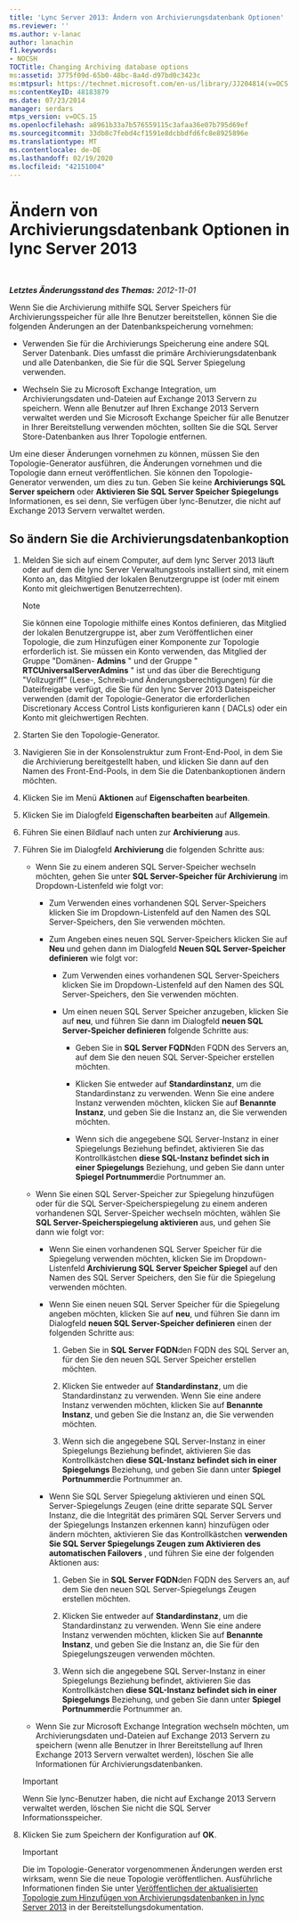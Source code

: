 ```yaml
---
title: 'Lync Server 2013: Ändern von Archivierungsdatenbank Optionen'
ms.reviewer: ''
ms.author: v-lanac
author: lanachin
f1.keywords:
- NOCSH
TOCTitle: Changing Archiving database options
ms:assetid: 3775f09d-65b0-48bc-8a4d-d97bd0c3423c
ms:mtpsurl: https://technet.microsoft.com/en-us/library/JJ204814(v=OCS.15)
ms:contentKeyID: 48183879
ms.date: 07/23/2014
manager: serdars
mtps_version: v=OCS.15
ms.openlocfilehash: a8961b33a7b576559115c3afaa36e07b795d69ef
ms.sourcegitcommit: 33db8c7febd4cf1591e8dcbbdfd6fc8e8925896e
ms.translationtype: MT
ms.contentlocale: de-DE
ms.lasthandoff: 02/19/2020
ms.locfileid: "42151004"
---
```

<div data-xmlns="http://www.w3.org/1999/xhtml">

<div class="topic" data-xmlns="http://www.w3.org/1999/xhtml" data-msxsl="urn:schemas-microsoft-com:xslt" data-cs="http://msdn.microsoft.com/">

<div data-asp="https://msdn2.microsoft.com/asp">

# <a name="changing-archiving-database-options-in-lync-server-2013"></a>Ändern von Archivierungsdatenbank Optionen in lync Server 2013

</div>

<div id="mainSection">

<div id="mainBody">

<span> </span>

_**Letztes Änderungsstand des Themas:** 2012-11-01_

Wenn Sie die Archivierung mithilfe SQL Server Speichers für Archivierungsspeicher für alle Ihre Benutzer bereitstellen, können Sie die folgenden Änderungen an der Datenbankspeicherung vornehmen:

  - Verwenden Sie für die Archivierungs Speicherung eine andere SQL Server Datenbank. Dies umfasst die primäre Archivierungsdatenbank und alle Datenbanken, die Sie für die SQL Server Spiegelung verwenden.

  - Wechseln Sie zu Microsoft Exchange Integration, um Archivierungsdaten und-Dateien auf Exchange 2013 Servern zu speichern. Wenn alle Benutzer auf Ihren Exchange 2013 Servern verwaltet werden und Sie Microsoft Exchange Speicher für alle Benutzer in Ihrer Bereitstellung verwenden möchten, sollten Sie die SQL Server Store-Datenbanken aus Ihrer Topologie entfernen.

Um eine dieser Änderungen vornehmen zu können, müssen Sie den Topologie-Generator ausführen, die Änderungen vornehmen und die Topologie dann erneut veröffentlichen. Sie können den Topologie-Generator verwenden, um dies zu tun. Geben Sie keine **Archivierungs SQL Server speichern** oder **Aktivieren Sie SQL Server Speicher Spiegelungs** Informationen, es sei denn, Sie verfügen über lync-Benutzer, die nicht auf Exchange 2013 Servern verwaltet werden.

<div>

## <a name="to-change-your-archiving-database-option"></a>So ändern Sie die Archivierungsdatenbankoption

1.  Melden Sie sich auf einem Computer, auf dem lync Server 2013 läuft oder auf dem die lync Server Verwaltungstools installiert sind, mit einem Konto an, das Mitglied der lokalen Benutzergruppe ist (oder mit einem Konto mit gleichwertigen Benutzerrechten).
    
    <div>
    

    > [!NOTE]  
    > Sie können eine Topologie mithilfe eines Kontos definieren, das Mitglied der lokalen Benutzergruppe ist, aber zum Veröffentlichen einer Topologie, die zum Hinzufügen einer Komponente zur Topologie erforderlich ist. Sie müssen ein Konto verwenden, das Mitglied der Gruppe "Domänen- <STRONG>Admins</STRONG> " und der Gruppe " <STRONG>RTCUniversalServerAdmins</STRONG> " ist und das über die Berechtigung "Vollzugriff" (Lese-, Schreib-und Änderungsberechtigungen) für die Dateifreigabe verfügt, die Sie für den lync Server 2013 Dateispeicher verwenden (damit der Topologie-Generator die erforderlichen Discretionary Access Control Lists konfigurieren kann ( DACLs) oder ein Konto mit gleichwertigen Rechten.

    
    </div>

2.  Starten Sie den Topologie-Generator.

3.  Navigieren Sie in der Konsolenstruktur zum Front-End-Pool, in dem Sie die Archivierung bereitgestellt haben, und klicken Sie dann auf den Namen des Front-End-Pools, in dem Sie die Datenbankoptionen ändern möchten.

4.  Klicken Sie im Menü **Aktionen** auf **Eigenschaften bearbeiten**.

5.  Klicken Sie im Dialogfeld **Eigenschaften bearbeiten** auf **Allgemein**.

6.  Führen Sie einen Bildlauf nach unten zur **Archivierung** aus.

7.  Führen Sie im Dialogfeld **Archivierung** die folgenden Schritte aus:
    
      - Wenn Sie zu einem anderen SQL Server-Speicher wechseln möchten, gehen Sie unter **SQL Server-Speicher für Archivierung** im Dropdown-Listenfeld wie folgt vor:
        
          - Zum Verwenden eines vorhandenen SQL Server-Speichers klicken Sie im Dropdown-Listenfeld auf den Namen des SQL Server-Speichers, den Sie verwenden möchten.
        
          - Zum Angeben eines neuen SQL Server-Speichers klicken Sie auf **Neu** und gehen dann im Dialogfeld **Neuen SQL Server-Speicher definieren** wie folgt vor:
            
              - Zum Verwenden eines vorhandenen SQL Server-Speichers klicken Sie im Dropdown-Listenfeld auf den Namen des SQL Server-Speichers, den Sie verwenden möchten.
            
              - Um einen neuen SQL Server Speicher anzugeben, klicken Sie auf **neu**, und führen Sie dann im Dialogfeld **neuen SQL Server-Speicher definieren** folgende Schritte aus:
                
                  - Geben Sie in **SQL Server FQDN**den FQDN des Servers an, auf dem Sie den neuen SQL Server-Speicher erstellen möchten.
                
                  - Klicken Sie entweder auf **Standardinstanz**, um die Standardinstanz zu verwenden. Wenn Sie eine andere Instanz verwenden möchten, klicken Sie auf **Benannte Instanz**, und geben Sie die Instanz an, die Sie verwenden möchten.
                
                  - Wenn sich die angegebene SQL Server-Instanz in einer Spiegelungs Beziehung befindet, aktivieren Sie das Kontrollkästchen **diese SQL-Instanz befindet sich in einer Spiegelungs** Beziehung, und geben Sie dann unter **Spiegel Portnummer**die Portnummer an.
    
      - Wenn Sie einen SQL Server-Speicher zur Spiegelung hinzufügen oder für die SQL Server-Speicherspiegelung zu einem anderen vorhandenen SQL Server-Speicher wechseln möchten, wählen Sie **SQL Server-Speicherspiegelung aktivieren** aus, und gehen Sie dann wie folgt vor:
        
          - Wenn Sie einen vorhandenen SQL Server Speicher für die Spiegelung verwenden möchten, klicken Sie im Dropdown-Listenfeld **Archivierung SQL Server Speicher Spiegel** auf den Namen des SQL Server Speichers, den Sie für die Spiegelung verwenden möchten.
        
          - Wenn Sie einen neuen SQL Server Speicher für die Spiegelung angeben möchten, klicken Sie auf **neu**, und führen Sie dann im Dialogfeld **neuen SQL Server-Speicher definieren** einen der folgenden Schritte aus:
            
            1.  Geben Sie in **SQL Server FQDN**den FQDN des SQL Server an, für den Sie den neuen SQL Server Speicher erstellen möchten.
            
            2.  Klicken Sie entweder auf **Standardinstanz**, um die Standardinstanz zu verwenden. Wenn Sie eine andere Instanz verwenden möchten, klicken Sie auf **Benannte Instanz**, und geben Sie die Instanz an, die Sie verwenden möchten.
            
            3.  Wenn sich die angegebene SQL Server-Instanz in einer Spiegelungs Beziehung befindet, aktivieren Sie das Kontrollkästchen **diese SQL-Instanz befindet sich in einer Spiegelungs** Beziehung, und geben Sie dann unter **Spiegel Portnummer**die Portnummer an.
        
          - Wenn Sie SQL Server Spiegelung aktivieren und einen SQL Server-Spiegelungs Zeugen (eine dritte separate SQL Server Instanz, die die Integrität des primären SQL Server Servers und der Spiegelungs Instanzen erkennen kann) hinzufügen oder ändern möchten, aktivieren Sie das Kontrollkästchen **verwenden Sie SQL Server Spiegelungs Zeugen zum Aktivieren des automatischen Failovers** , und führen Sie eine der folgenden Aktionen aus:
            
            1.  Geben Sie in **SQL Server FQDN**den FQDN des Servers an, auf dem Sie den neuen SQL Server-Spiegelungs Zeugen erstellen möchten.
            
            2.  Klicken Sie entweder auf **Standardinstanz**, um die Standardinstanz zu verwenden. Wenn Sie eine andere Instanz verwenden möchten, klicken Sie auf **Benannte Instanz**, und geben Sie die Instanz an, die Sie für den Spiegelungszeugen verwenden möchten.
            
            3.  Wenn sich die angegebene SQL Server-Instanz in einer Spiegelungs Beziehung befindet, aktivieren Sie das Kontrollkästchen **diese SQL-Instanz befindet sich in einer Spiegelungs** Beziehung, und geben Sie dann unter **Spiegel Portnummer**die Portnummer an.
    
      - Wenn Sie zur Microsoft Exchange Integration wechseln möchten, um Archivierungsdaten und-Dateien auf Exchange 2013 Servern zu speichern (wenn alle Benutzer in Ihrer Bereitstellung auf Ihren Exchange 2013 Servern verwaltet werden), löschen Sie alle Informationen für Archivierungsdatenbanken.
    
    <div>
    

    > [!IMPORTANT]  
    > Wenn Sie lync-Benutzer haben, die nicht auf Exchange 2013 Servern verwaltet werden, löschen Sie nicht die SQL Server Informationsspeicher.

    
    </div>

8.  Klicken Sie zum Speichern der Konfiguration auf **OK**.
    
    <div>
    

    > [!IMPORTANT]  
    > Die im Topologie-Generator vorgenommenen Änderungen werden erst wirksam, wenn Sie die neue Topologie veröffentlichen. Ausführliche Informationen finden Sie unter <A href="lync-server-2013-publishing-the-updated-topology-to-add-archiving-databases.md">Veröffentlichen der aktualisierten Topologie zum Hinzufügen von Archivierungsdatenbanken in lync Server 2013</A> in der Bereitstellungsdokumentation.

    
    </div>

</div>

</div>

<span> </span>

</div>

</div>

</div>

